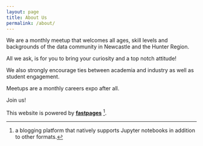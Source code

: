 ```yaml
---
layout: page
title: About Us
permalink: /about/
---
```


We are a monthly meetup that welcomes all ages, skill levels and backgrounds of the data community in Newcastle and the Hunter Region.

All we ask, is for you to bring your curiosity and a top notch attitude!

We also strongly encourage ties between academia and industry as well as student engagement.

Meetups are a monthly careers expo after all.

Join us!

This website is powered by **[fastpages](https://github.com/fastai/fastpages)** [^1].

[^1]:a blogging platform that natively supports Jupyter notebooks in addition to other formats.
